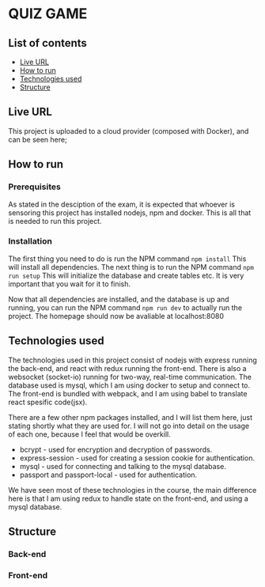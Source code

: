 # QUIZ GAME

## List of contents

* [Live URL](#live-url)
* [How to run](#how-to-run)
* [Technologies used](#technologies-used)
* [Structure](#structure)

## Live URL
This project is uploaded to a cloud provider (composed with Docker), and can be seen here;

## How to run

### Prerequisites
As stated in the desciption of the exam, it is expected that whoever is sensoring this project
has installed nodejs, npm and docker. This is all that is needed to run this project.

### Installation
The first thing you need to do is run the NPM command `npm install`
This will install all dependencies.
The next thing is to run the NPM command `npm run setup`
This will initialize the database and create tables etc. It is very important that you wait for it to finish.

Now that all dependencies are installed, and the database is up and running, you can run the NPM command `npm run dev` to actually run the project. The homepage should now be avaliable at localhost:8080


## Technologies used
The technologies used in this project consist of nodejs with express running the back-end,
and react with redux running the front-end.
There is also a websocket (socket-io) running for two-way, real-time communication.
The database used is mysql, which I am using docker to setup and connect to.
The front-end is bundled with webpack, and I am using babel to translate react spesific code(jsx).

There are a few other npm packages installed, and I will list them here, just stating shortly what they are used for. I will not go into detail on the usage of each one, because I feel that would be overkill.

* bcrypt - used for encryption and decryption of passwords.
* express-session - used for creating a session cookie for authentication.
* mysql - used for connecting and talking to the mysql database.
* passport and passport-local - used for authentication.

We have seen most of these technologies in the course, the main difference here is that I am using redux to handle state on the front-end, and using a mysql database. 

## Structure

### Back-end

### Front-end